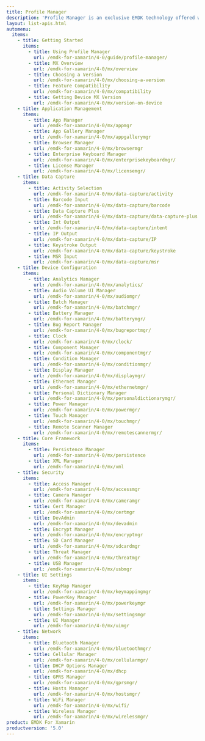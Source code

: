 ```yaml
---
title: Profile Manager
description: 'Profile Manager is an exclusive EMDK technology offered within your IDE, providing a GUI based development tool. This allows you to write fewer lines of code resulting in reduced development time, effort and errors.'
layout: list-apis.html
automenu:
  items:
    - title: Getting Started
      items:
        - title: Using Profile Manager
          url: /emdk-for-xamarin/4-0/guide/profile-manager/
        - title: MX Overview
          url: /emdk-for-xamarin/4-0/mx/overview
        - title: Choosing a Version
          url: /emdk-for-xamarin/4-0/mx/choosing-a-version
        - title: Feature Compatibility
          url: /emdk-for-xamarin/4-0/mx/compatibility
        - title: Getting Device MX Version
          url: /emdk-for-xamarin/4-0/mx/version-on-device
    - title: Application Management
      items:
        - title: App Manager
          url: /emdk-for-xamarin/4-0/mx/appmgr
        - title: App Gallery Manager
          url: /emdk-for-xamarin/4-0/mx/appgallerymgr
        - title: Browser Manager
          url: /emdk-for-xamarin/4-0/mx/browsermgr
        - title: Enterprise Keyboard Manager
          url: /emdk-for-xamarin/4-0/mx/enterprisekeyboardmgr/
        - title: License Manager
          url: /emdk-for-xamarin/4-0/mx/licensemgr/
    - title: Data Capture
      items:
        - title: Activity Selection
          url: /emdk-for-xamarin/4-0/mx/data-capture/activity
        - title: Barcode Input
          url: /emdk-for-xamarin/4-0/mx/data-capture/barcode
        - title: Data Capture Plus
          url: /emdk-for-xamarin/4-0/mx/data-capture/data-capture-plus
        - title: Int Output
          url: /emdk-for-xamarin/4-0/mx/data-capture/intent
        - title: IP Output
          url: /emdk-for-xamarin/4-0/mx/data-capture/IP
        - title: Keystroke Output
          url: /emdk-for-xamarin/4-0/mx/data-capture/keystroke
        - title: MSR Input
          url: /emdk-for-xamarin/4-0/mx/data-capture/msr
    - title: Device Configuration
      items:
        - title: Analytics Manager
          url: /emdk-for-xamarin/4-0/mx/analytics/
        - title: Audio Volume UI Manager
          url: /emdk-for-xamarin/4-0/mx/audiomgr/
        - title: Batch Manager
          url: /emdk-for-xamarin/4-0/mx/batchmgr/
        - title: Battery Manager
          url: /emdk-for-xamarin/4-0/mx/batterymgr/
        - title: Bug Report Manager
          url: /emdk-for-xamarin/4-0/mx/bugreportmgr/
        - title: Clock
          url: /emdk-for-xamarin/4-0/mx/clock/
        - title: Component Manager
          url: /emdk-for-xamarin/4-0/mx/componentmgr/
        - title: Condition Manager
          url: /emdk-for-xamarin/4-0/mx/conditionmgr/
        - title: Display Manager
          url: /emdk-for-xamarin/4-0/mx/displaymgr/
        - title: Ethernet Manager
          url: /emdk-for-xamarin/4-0/mx/ethernetmgr/
        - title: Personal Dictionary Manager
          url: /emdk-for-xamarin/4-0/mx/personaldictionarymgr/
        - title: Power Manager
          url: /emdk-for-xamarin/4-0/mx/powermgr/
        - title: Touch Manager
          url: /emdk-for-xamarin/4-0/mx/touchmgr/
        - title: Remote Scanner Manager
          url: /emdk-for-xamarin/4-0/mx/remotescannermgr/
    - title: Core Framework
      items:
        - title: Persistence Manager
          url: /emdk-for-xamarin/4-0/mx/persistence
        - title: XML Manager
          url: /emdk-for-xamarin/4-0/mx/xml
    - title: Security
      items:
        - title: Access Manager
          url: /emdk-for-xamarin/4-0/mx/accessmgr
        - title: Camera Manager
          url: /emdk-for-xamarin/4-0/mx/cameramgr
        - title: Cert Manager
          url: /emdk-for-xamarin/4-0/mx/certmgr
        - title: DevAdmin
          url: /emdk-for-xamarin/4-0/mx/devadmin
        - title: Encrypt Manager
          url: /emdk-for-xamarin/4-0/mx/encryptmgr
        - title: SD Card Manager
          url: /emdk-for-xamarin/4-0/mx/sdcardmgr
        - title: Threat Manager
          url: /emdk-for-xamarin/4-0/mx/threatmgr
        - title: USB Manager
          url: /emdk-for-xamarin/4-0/mx/usbmgr
    - title: UI Settings
      items:
        - title: KeyMap Manager
          url: /emdk-for-xamarin/4-0/mx/keymappingmgr
        - title: PowerKey Manager
          url: /emdk-for-xamarin/4-0/mx/powerkeymgr
        - title: Settings Manager
          url: /emdk-for-xamarin/4-0/mx/settingsmgr
        - title: UI Manager
          url: /emdk-for-xamarin/4-0/mx/uimgr
    - title: Network
      items:
        - title: Bluetooth Manager
          url: /emdk-for-xamarin/4-0/mx/bluetoothmgr/
        - title: Cellular Manager
          url: /emdk-for-xamarin/4-0/mx/cellularmgr/
        - title: DHCP Options Manager
          url: /emdk-for-xamarin/4-0/mx/dhcp
        - title: GPRS Manager
          url: /emdk-for-xamarin/4-0/mx/gprsmgr/
        - title: Hosts Manager
          url: /emdk-for-xamarin/4-0/mx/hostsmgr/
        - title: WiFi Manager
          url: /emdk-for-xamarin/4-0/mx/wifi/
        - title: Wireless Manager
          url: /emdk-for-xamarin/4-0/mx/wirelessmgr/
product: EMDK For Xamarin
productversion: '5.0'
---
```















